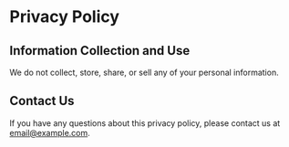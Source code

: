 # Privacy Policy

## Information Collection and Use
We do not collect, store, share, or sell any of your personal information.

## Contact Us
If you have any questions about this privacy policy, please contact us at [email@example.com](mailto:email@example.com).
